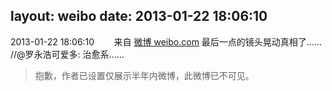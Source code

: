 layout: weibo
date: 2013-01-22 18:06:10
---
<meta name="referrer" content="no-referrer" />

2013-01-22 18:06:10  &nbsp;&nbsp;&nbsp;&nbsp;&nbsp;&nbsp; 来自 <a href="http://weibo.com/" rel="nofollow">微博 weibo.com</a>
最后一点的镜头晃动真相了…… //@罗永浩可爱多: 治愈系......
>  抱歉，作者已设置仅展示半年内微博，此微博已不可见。 ​​​
